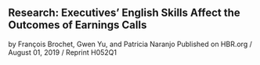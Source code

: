## Research: Executives’ English Skills Affect the Outcomes of Earnings Calls

by François Brochet, Gwen Yu, and Patricia Naranjo Published on HBR.org / August 01, 2019 / Reprint H052Q1